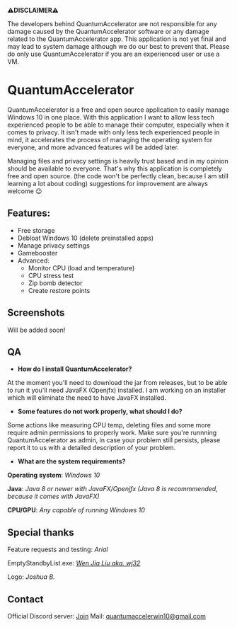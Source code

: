  ⚠**DISCLAIMER**⚠

The developers behind QuantumAccelerator are not responsible for any damage caused by the QuantumAccelerator software or any damage related to the QuantumAccelerator app. 
This application is not yet final and may lead to system damage although we do our best to prevent that. Please do only use QuantumAccelerator if you are an experienced user or use a VM.

# QuantumAccelerator

QuantumAccelerator is a free and open source application to easily manage Windows 10 in one place.
With this application I want to allow less tech experienced people to be able to manage their computer, especially when it comes to privacy. It isn't made with only less tech experienced people in mind, it accelerates the process of managing the operating system for everyone, and more advanced features will be added later.

Managing files and privacy settings is heavily trust based and in my opinion should be available to everyone. That's why this application is completely free and open source. (the code won't be perfectly clean, because I am still learning a lot about coding) suggestions for improvement are always welcome 😉


## Features:
   * Free storage
   * Debloat Windows 10 (delete preinstalled apps)
   * Manage privacy settings
   * Gamebooster
   * Advanced:
     * Monitor CPU (load and temperature)
     * CPU stress test
     * Zip bomb detector
     * Create restore points

## Screenshots

Will be added soon!

## QA

 * **How do I install QuantumAccelerator?**

At the moment you'll need to download the jar from releases, but to be able to run it you'll need JavaFX (Openjfx) installed. I am working on an installer which will eliminate the need to have JavaFX installed.

* **Some features do not work properly, what should I do?**

Some actions like measuring CPU temp, deleting files and some more require admin permissions to properly work. Make sure you're runnning QuantumAccelerator as admin, in case your problem still persists, please report it to us with a detailed description of your problem.

* **What are the system requirements?**

**Operating system**: *Windows 10*

**Java**: *Java 8 or newer with JavaFX/Openjfx (Java 8 is recommmended, because it comes with JavaFX)*

**CPU/GPU**: *Any capable of running Windows 10*


## Special thanks

Feature requests and testing:              *Arial*

EmptyStandbyList.exe:                      <a href="https://github.com/wj32" URL> *Wen Jia Liu aka. wj32* </a> <!-- link to wj32 github -->

Logo:                                       *Joshua B.*

## Contact
Official Discord server: <a href="https://discord.gg/ERVeQdmt" URL>Join</a> <!-- Discord invitation link -->
Mail: quantumaccelerwin10@gmail.com
